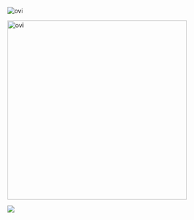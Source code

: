<img src="https://github-readme-stats.vercel.app/api/top-langs?username=kosora623&show_icons=true&locale=en&layout=compact&theme=chartreuse-dark" alt="ovi" /></p>

<img src="https://github-readme-stats.vercel.app/api?username=kosora623&show_icons=true&locale=en&theme=chartreuse-dark" alt="ovi" width="410" /></p>

<img src="https://github-profile-trophy.vercel.app/?username=kosora623&theme=juicyfresh&no-bg=true" />
